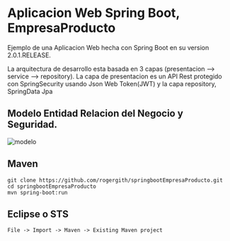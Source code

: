 # Aplicacion Web Spring Boot, EmpresaProducto

Ejemplo de una Aplicacion Web hecha con Spring Boot en su version 2.0.1.RELEASE. 

La arquitectura de desarrollo esta basada en 3 capas (presentacion --> service --> repository). La capa de presentacion es un 
API Rest protegido con SpringSecurity usando Json Web Token(JWT) y la capa repository, SpringData Jpa

## Modelo Entidad Relacion del Negocio y Seguridad.

![modelo](https://user-images.githubusercontent.com/8161454/47325552-6706ae00-d632-11e8-9bd3-41306c686e80.png)

## Maven
```
git clone https://github.com/rogergith/springbootEmpresaProducto.git
cd springbootEmpresaProducto
mvn spring-boot:run
```

## Eclipse o STS
```
File -> Import -> Maven -> Existing Maven project
```

